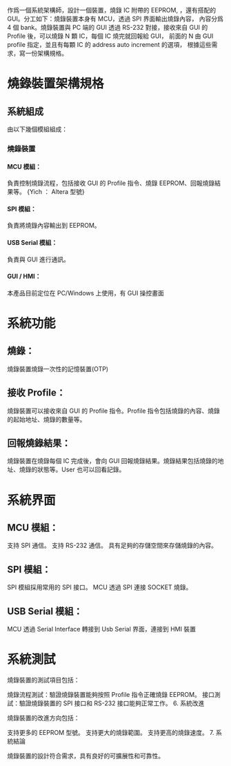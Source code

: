 作爲一個系統架構師，設計一個裝置，燒錄 IC 附帶的 EEPROM, ，還有搭配的 GUI。分工如下：燒錄裝置本身有 MCU，透過 SPI 界面輸出燒錄內容， 內容分爲 4 個 bank。燒錄裝置與 PC 端的 GUI 透過 RS-232 對接，接收來自 GUI 的 Profile 後，可以燒錄 N 顆 IC，每個 IC 燒完就回報給 GUI， 前面的 N 由 GUI profile 指定，並且有每顆 IC 的 address auto increment 的選項， 根據這些需求，寫一份架構規格。


# 燒錄裝置架構規格

## 系統組成
由以下幾個模組組成：
### 燒錄裝置

#### MCU 模組：
負責控制燒錄流程，包括接收 GUI 的 Profile 指令、燒錄 EEPROM、回報燒錄結果等。
{Yich ： Altera 型號}
#### SPI 模組：
負責將燒錄內容輸出到 EEPROM。
#### USB Serial 模組：
負責與 GUI 進行通訊。
#### GUI / HMI：
本產品目前定位在 PC/Windows 上使用，有 GUI 操控畫面

# 系統功能
## 燒錄：
燒錄裝置燒錄一次性的記憶裝置(OTP)
## 接收 Profile：
燒錄裝置可以接收來自 GUI 的 Profile 指令。Profile 指令包括燒錄的內容、燒錄的起始地址、燒錄的數量等。
## 回報燒錄結果：
燒錄裝置在燒錄每個 IC 完成後，會向 GUI 回報燒錄結果。燒錄結果包括燒錄的地址、燒錄的狀態等。User 也可以回看記錄。

# 系統界面
## MCU 模組：
支持 SPI 通信。
支持 RS-232 通信。
具有足夠的存儲空間來存儲燒錄的內容。

## SPI 模組：
SPI 模組採用常用的 SPI 接口。
MCU 透過 SPI 連接 SOCKET 燒錄。

## USB Serial 模組：
MCU 透過 Serial Interface 轉接到 Usb Serial 界面，連接到 HMI 裝置
	
# 系統測試

燒錄裝置的測試項目包括：

燒錄流程測試：驗證燒錄裝置能夠按照 Profile 指令正確燒錄 EEPROM。
接口測試：驗證燒錄裝置的 SPI 接口和 RS-232 接口能夠正常工作。
6. 系統改進

燒錄裝置的改進方向包括：

支持更多的 EEPROM 型號。
支持更大的燒錄範圍。
支持更高的燒錄速度。
7. 系統結論

燒錄裝置的設計符合需求，具有良好的可擴展性和可靠性。